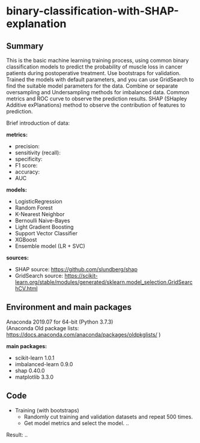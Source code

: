 # binary-classification-with-SHAP-explanation
## Summary

This is the basic machine learning training process, using common binary classification models to predict the probability of muscle loss in cancer patients during postoperative treatment. Use bootstraps for validation. Trained the models with default parameters, and you can use GridSearch to find the suitable model parameters for the data. Combine or separate oversampling and Undersampling methods for imbalanced data. Common metrics and ROC curve to observe the prediction results. SHAP (SHapley Additive exPlanations) method to observe the contribution of features to prediction.

Brief introduction of data: 

__metrics:__
- precision: 
- sensitivity (recall):
- specificity:
- F1 score: 
- accuracy: 
- AUC


__models:__
- LogisticRegression
- Random Forest
- K-Nearest Neighbor
- Bernoulli Naive-Bayes
- Light Gradient Boosting
- Support Vector Classifier 
- XGBoost
- Ensemble model (LR + SVC)

__sources:__  
- SHAP source: https://github.com/slundberg/shap  
- GridSearch source: https://scikit-learn.org/stable/modules/generated/sklearn.model_selection.GridSearchCV.html

## Environment and main packages

Anaconda 2019.07 for 64-bit (Python 3.7.3)  
(Anaconda Old package lists: https://docs.anaconda.com/anaconda/packages/oldpkglists/ )  

__main packages:__
- scikit-learn 1.0.1  
- imbalanced-learn 0.9.0  
- shap 0.40.0  
- matplotlib 3.3.0  

## Code
- Training (with bootstraps)
  - Randomly cut training and validation datasets and repeat 500 times.
  - Get model metrics and select the model.  ..
  
Result:  ..
